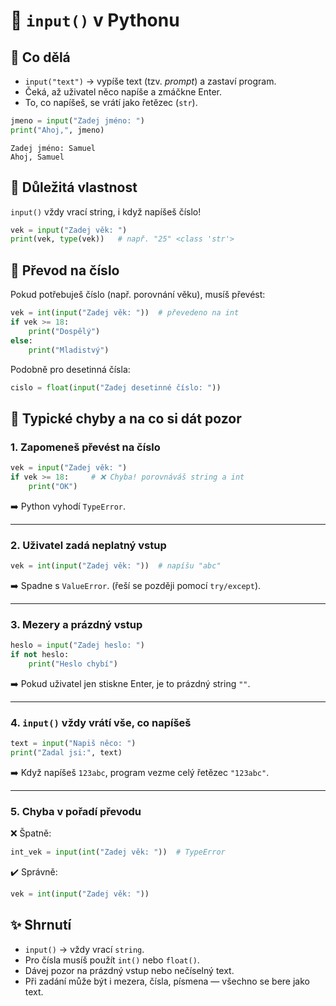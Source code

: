 # 🐍 `input()` v Pythonu

## 🔹 Co dělá
- `input("text")` → vypíše text (tzv. *prompt*) a zastaví program.
- Čeká, až uživatel něco napíše a zmáčkne Enter.
- To, co napíšeš, se vrátí jako řetězec (`str`).

```python
jmeno = input("Zadej jméno: ")
print("Ahoj,", jmeno)
```

```
Zadej jméno: Samuel
Ahoj, Samuel
```

## 🔹 Důležitá vlastnost

`input()` vždy vrací string, i když napíšeš číslo!

```python
vek = input("Zadej věk: ")
print(vek, type(vek))   # např. "25" <class 'str'>
```

## 🔹 Převod na číslo

Pokud potřebuješ číslo (např. porovnání věku), musíš převést:

```python
vek = int(input("Zadej věk: "))  # převedeno na int
if vek >= 18:
    print("Dospělý")
else:
    print("Mladistvý")
```

Podobně pro desetinná čísla:

```python
cislo = float(input("Zadej desetinné číslo: "))
```

## 🔹 Typické chyby a na co si dát pozor

### 1. Zapomeneš převést na číslo

```python
vek = input("Zadej věk: ")
if vek >= 18:     # ❌ Chyba! porovnáváš string a int
    print("OK")
```
➡️ Python vyhodí `TypeError`.

---

### 2. Uživatel zadá neplatný vstup

```python
vek = int(input("Zadej věk: "))  # napíšu "abc"
```
➡️ Spadne s `ValueError`. (řeší se později pomocí `try/except`).

---

### 3. Mezery a prázdný vstup

```python
heslo = input("Zadej heslo: ")
if not heslo:
    print("Heslo chybí")
```
➡️ Pokud uživatel jen stiskne Enter, je to prázdný string `""`.

---

### 4. `input()` vždy vrátí vše, co napíšeš

```python
text = input("Napiš něco: ")
print("Zadal jsi:", text)
```
➡️ Když napíšeš `123abc`, program vezme celý řetězec `"123abc"`.

---

### 5. Chyba v pořadí převodu

❌ Špatně:
```python
int_vek = input(int("Zadej věk: "))  # TypeError
```

✔️ Správně:
```python
vek = int(input("Zadej věk: "))
```

## ✨ Shrnutí

- `input()` → vždy vrací `string`.
- Pro čísla musíš použít `int()` nebo `float()`.
- Dávej pozor na prázdný vstup nebo nečíselný text.
- Při zadání může být i mezera, čísla, písmena — všechno se bere jako text.